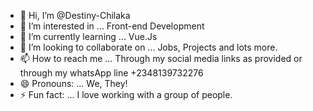 - 👋 Hi, I’m @Destiny-Chilaka
- 👀 I’m interested in ... Front-end Development
- 🌱 I’m currently learning ... Vue.Js
- 💞️ I’m looking to collaborate on ... Jobs, Projects and lots more.
- 📫 How to reach me ... Through my social media links as provided or through my whatsApp line +2348139732276
- 😄 Pronouns: ... We, They!
- ⚡ Fun fact: ... I love working with a group of people.

<!---
Destiny-Chilaka/Destiny-Chilaka is a ✨ special ✨ repository because its `README.md` (this file) appears on your GitHub profile.
You can click the Preview link to take a look at your changes.
--->
